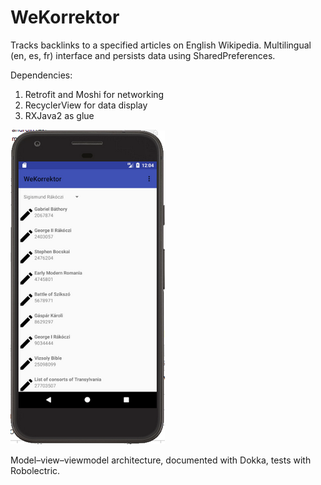WeKorrektor
==========

Tracks backlinks to a specified articles on English Wikipedia. Multilingual (en, es, fr) interface and persists data using SharedPreferences.

Dependencies:
1. Retrofit and Moshi for networking
2. RecyclerView for data display
3. RXJava2 as glue

![Screenshot](ssmar11.png)

Model–view–viewmodel architecture, documented with Dokka, tests with Robolectric.